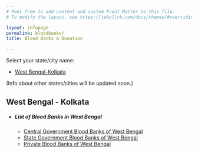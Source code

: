 ```yaml
---
# Feel free to add content and custom Front Matter to this file.
# To modify the layout, see https://jekyllrb.com/docs/themes/#overriding-theme-defaults

layout: infopage
permalink: bloodbanks/
title: Blood Banks & Donation

---
```

Select your state/city name:

- [West Bengal-Kolkata](#westbengal---kolkata)	

(Info about other states/cities will be updated soon.)

## West Bengal - Kolkata

- ##### List of Blood Banks in West Bengal 

   - [Central Government Blood Banks of West Bengal](https://bloodbank.silpasathi.in/aspx/centralhospitallist.html)
   - [State Government Blood Banks of West Bengal](https://bloodbank.silpasathi.in/aspx/statehospitallist.html)
   - [Private Blood Banks of West Bengal](https://bloodbank.silpasathi.in/aspx/privatebloodbankhospitallist.html)